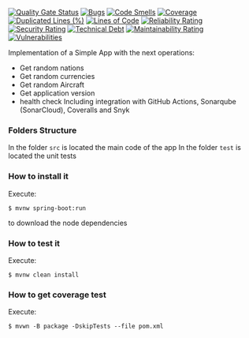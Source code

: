[![Quality Gate Status](https://sonarcloud.io/api/project_badges/measure?project=KevEstr_CI-CD-Project&metric=alert_status)](https://sonarcloud.io/summary/new_code?id=KevEstr_CI-CD-Project) [![Bugs](https://sonarcloud.io/api/project_badges/measure?project=KevEstr_CI-CD-Project&metric=bugs)](https://sonarcloud.io/summary/new_code?id=KevEstr_CI-CD-Project)
[![Code Smells](https://sonarcloud.io/api/project_badges/measure?project=KevEstr_CI-CD-Project&metric=code_smells)](https://sonarcloud.io/summary/new_code?id=KevEstr_CI-CD-Project)
[![Coverage](https://sonarcloud.io/api/project_badges/measure?project=KevEstr_CI-CD-Project&metric=coverage)](https://sonarcloud.io/summary/new_code?id=KevEstr_CI-CD-Project)
[![Duplicated Lines (%)](https://sonarcloud.io/api/project_badges/measure?project=KevEstr_CI-CD-Project&metric=duplicated_lines_density)](https://sonarcloud.io/summary/new_code?id=KevEstr_CI-CD-Project)
[![Lines of Code](https://sonarcloud.io/api/project_badges/measure?project=KevEstr_CI-CD-Project&metric=ncloc)](https://sonarcloud.io/summary/new_code?id=KevEstr_CI-CD-Project)
[![Reliability Rating](https://sonarcloud.io/api/project_badges/measure?project=KevEstr_CI-CD-Project&metric=reliability_rating)](https://sonarcloud.io/summary/new_code?id=KevEstr_CI-CD-Project)
[![Security Rating](https://sonarcloud.io/api/project_badges/measure?project=KevEstr_CI-CD-Project&metric=security_rating)](https://sonarcloud.io/summary/new_code?id=KevEstr_CI-CD-Project)
[![Technical Debt](https://sonarcloud.io/api/project_badges/measure?project=KevEstr_CI-CD-Project&metric=sqale_index)](https://sonarcloud.io/summary/new_code?id=KevEstr_CI-CD-Project)
[![Maintainability Rating](https://sonarcloud.io/api/project_badges/measure?project=KevEstr_CI-CD-Project&metric=sqale_rating)](https://sonarcloud.io/summary/new_code?id=KevEstr_CI-CD-Project)
[![Vulnerabilities](https://sonarcloud.io/api/project_badges/measure?project=KevEstr_CI-CD-Project&metric=vulnerabilities)](https://sonarcloud.io/summary/new_code?id=KevEstr_CI-CD-Project)

Implementation of a Simple App with the next operations: 
* Get random nations 
* Get random currencies 
* Get random Aircraft 
* Get application version 
* health check 
Including integration with GitHub Actions, Sonarqube (SonarCloud), Coveralls and 
Snyk 
### Folders Structure 
In the folder `src` is located the main code of the app 
In the folder `test` is located the unit tests 
### How to install it 
Execute: 
```shell 
$ mvnw spring-boot:run 
``` 
to download the node dependencies 
### How to test it 
Execute: 
```shell 
$ mvnw clean install 
``` 
### How to get coverage test 
Execute: 
```shell 
$ mvwn -B package -DskipTests --file pom.xml
